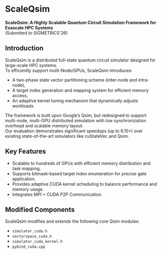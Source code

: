 # ScaleQsim
**ScaleQsim: A Highly Scalable Quantum Circuit Simulation Framework for Exascale HPC Systems**  
(Submitted to SIGMETRICS'26)

## Introduction
ScaleQsim is a distributed full-state quantum circuit simulator designed for large-scale HPC systems.  
To efficiently support multi-Node/GPUs, ScaleQsim introduces:
- A two-phase state vector partitioning scheme (inter-node and intra-node),
- A target index generation and mapping system for efficient memory access,
- An adaptive kernel tuning mechanism that dynamically adjusts workloads.

The framework is built upon Google’s Qsim, but redesigned to support multi-node, multi-GPU distributed simulation with low synchronization overhead and scalable memory layout.  
Our evaluation demonstrates significant speedups (up to 6.15×) over existing state-of-the-art simulators like cuStateVec and Qsim.

## Key Features
- Scalable to hundreds of GPUs with efficient memory distribution and task mapping.
- Supports bitmask-based target index enumeration for precise gate application.
- Provides adaptive CUDA kernel scheduling to balance performance and memory usage.
- Integrates MPI + CUDA P2P Communication.

## Modified Components
ScaleQsim modifies and extends the following core Qsim modules:
- `simulator_cuda.h`  
- `vectorspace_cuda.h`  
- `simulator_cuda_kernel.h`
- `pybind_cuda.cpp`
  
